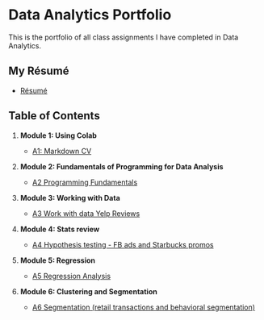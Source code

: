 # Data Analytics Portfolio
This is the portfolio of all class assignments I have completed in Data Analytics. 

## My Résumé
- [Résumé](https://colab.research.google.com/drive/19nyh7XnkS9imDv4q0vLji8YgHAtf3xrO?authuser=2)

## Table of Contents
1. **Module 1: Using Colab**
   - [A1: Markdown CV](https://colab.research.google.com/drive/19nyh7XnkS9imDv4q0vLji8YgHAtf3xrO?authuser=2)
2. **Module 2: Fundamentals of Programming for Data Analysis**
   - [A2 Programming Fundamentals](https://colab.research.google.com/drive/1OHK_3sqYGn_xPYTcxJ8ZFxkp4HUzOTNC?authuser=2)
   
3. **Module 3: Working with Data**
   - [A3 Work with data Yelp Reviews](https://colab.research.google.com/drive/1dFPpURhTu1_cNqT4i_hfHcxSwfiW8teq?authuser=2)
  
4. **Module 4: Stats review**
   - [A4 Hypothesis testing - FB ads and Starbucks promos](https://colab.research.google.com/drive/18huKEwami-em22_HAQ6ycMB4xFDXXwgw?authuser=2)

5. **Module 5: Regression**
   - [A5 Regression Analysis](https://colab.research.google.com/drive/1XugkD7XKDH20SVHbW6iyVJpYmRFNML-F?authuser=2)

6. **Module 6: Clustering and Segmentation**
   - [A6 Segmentation (retail transactions and behavioral segmentation)](https://colab.research.google.com/drive/1t18yewxXmlPQx861vljGDk2jIjOkt78L?authuser=2) 
